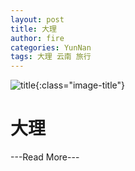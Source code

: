 ```yaml
---
layout: post
title: 大理
author: fire
categories: YunNan 
tags: 大理 云南 旅行
---
```


![title](http://image.sideproject.cn/title/title_109.jpg){:class="image-title"}

大理
===

---Read More---
